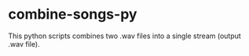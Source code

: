# combine-songs-py
This python scripts combines two .wav files into a single stream (output .wav file).
